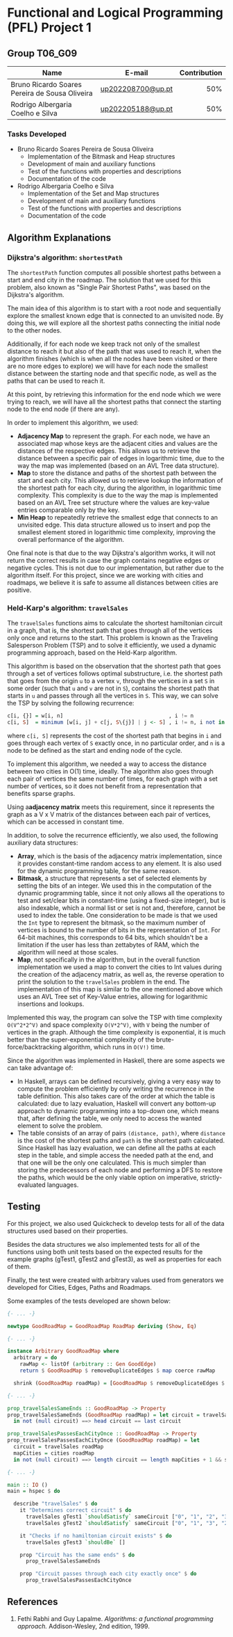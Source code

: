 # Functional and Logical Programming (PFL) Project 1

## Group T06_G09

| Name                                           | E-mail            | Contribution |
| ---------------------------------------------- | ----------------- | -----------: |
| Bruno Ricardo Soares Pereira de Sousa Oliveira | up202208700@up.pt |          50% |
| Rodrigo Albergaria Coelho e Silva              | up202205188@up.pt |          50% |

### Tasks Developed

- Bruno Ricardo Soares Pereira de Sousa Oliveira
  - Implementation of the Bitmask and Heap structures
  - Development of main and auxiliary functions
  - Test of the functions with properties and descriptions
  - Documentation of the code
- Rodrigo Albergaria Coelho e Silva
  - Implementation of the Set and Map structures
  - Development of main and auxiliary functions
  - Test of the functions with properties and descriptions
  - Documentation of the code

## Algorithm Explanations

### Dijkstra's algorithm: `shortestPath`

The `shortestPath` function computes all possible shortest paths between a start and end city in the roadmap. The solution that we used for this problem, also known as "Single Pair Shortest Paths", was based on the Dijkstra's algorithm.

The main idea of this algorithm is to start with a root node and sequentially explore the smallest known edge that is connected to an unvisited node. By doing this, we will explore all the shortest paths connecting the initial node to the other nodes.

Additionally, if for each node we keep track not only of the smallest distance to reach it but also of the path that was used to reach it, when the algorithm finishes (which is when all the nodes have been visited or there are no more edges to explore) we will have for each node the smallest distance between the starting node and that specific node, as well as the paths that can be used to reach it.

At this point, by retrieving this information for the end node which we were trying to reach, we will have all the shortest paths that connect the starting node to the end node (if there are any).

In order to implement this algorithm, we used:
- **Adjacency Map** to represent the graph. For each node, we have an associated map whose keys are the adjacent cities and values are the distances of the respective edges. This allows us to retrieve the distance between a specific pair of edges in logarithmic time, due to the way the map was implemented (based on an AVL Tree data structure).
- **Map** to store the distance and paths of the shortest path between the start and each city. This allowed us to retrieve lookup the information of the shortest path for each city, during the algorithm, in logarithmic time complexity. This complexity is due to the way the map is implemented based on an AVL Tree set structure where the values are key-value entries comparable only by the key.
- **Min Heap** to repeatedly retrieve the smallest edge that connects to an unvisited edge. This data structure allowed us to insert and pop the smallest element stored in logarithmic time complexity, improving the overall performance of the algorithm. 
  
One final note is that due to the way Dijkstra's algorithm works, it will not return the correct results in case the graph contains negative edges or negative cycles. This is not due to our implementation, but rather due to the algorithm itself. For this project, since we are working with cities and roadmaps, we believe it is safe to assume all distances between cities are positive.

### Held-Karp's algorithm: `travelSales`

The `travelSales` functions aims to calculate the shortest hamiltonian circuit in a graph, that is, the shortest path that goes through all of the vertices only once and returns to the start. This problem is known as the Traveling Salesperson Problem (TSP) and to solve it efficiently, we used a dynamic programming approach, based on the Held-Karp algorithm.

This algorithm is based on the observation that the shortest path that goes through a set of vertices follows optimal substructure, i.e. the shortest path that goes from the origin `u` to a vertex `v`, through the vertices in a set `S` in some order (such that `u` and `v` are not in `S`), contains the shortest path that starts in `u` and passes through all the vertices in `S`. This way, we can solve the TSP by solving the following recurrence:

```haskell
c[i, {}] = w[i, n]                                  , i != n
c[i, S]  = minimum [w[i, j] + c[j, S\{j}] | j <- S] , i != n, i not in S
```
where `c[i, S]` represents the cost of the shortest path that begins in `i` and goes through each vertex of `S` exactly once, in no particular order, and `n` is a node to be defined as the start and ending node of the cycle.

To implement this algorithm, we needed a way to access the distance between two cities in O(1) time, ideally. The algorithm also goes through each pair of vertices the same number of times, for each graph with a set number of vertices, so it does not benefit from a representation that benefits sparse graphs. 

Using a**adjacency matrix** meets this requirement, since it represents the graph as a V x V matrix of the distances between each pair of vertices, which can be accessed in constant time.

In addition, to solve the recurrence efficiently, we also used, the following auxiliary data structures:
- **Array**, which is the basis of the adjacency matrix implementation, since it provides constant-time random access to any element. It is also used for the dynamic programming table, for the same reason.
- **Bitmask**, a structure that represents a set of selected elements by setting the bits of an integer. We used this in the computation of the dynamic programming table, since it not only allows all the operations to test and set/clear bits in constant-time (using a fixed-size integer), but is also indexable, which a normal list or set is not and, therefore, cannot be used to index the table. One consideration to be made is that we used the `Int` type to represent the bitmask, so the maximum number of vertices is bound to the number of bits in the representation of `Int`. For 64-bit machines, this corresponds to 64 bits, which shouldn't be a limitation if the user has less than zettabytes of RAM, which the algorithm will need at those scales.
- **Map**, not specifically in the algorithm, but in the overall function implementation we used a map to convert the cities to Int values during the creation of the adjacency matrix, as well as, the reverse operation to print the solution to the `travelSales` problem in the end. The implementation of this map is similar to the one mentioned above which uses an AVL Tree set of Key-Value entries, allowing for logarithmic insertions and lookups.

Implemented this way, the program can solve the TSP with time complexity `O(V^2*2^V)` and space complexity `O(V*2^V)`, with `V` being the number of vertices in the graph. Although the time complexity is exponential, it is much better than the super-exponential complexity of the brute-force/backtracking algorithm, which runs in `O(V!)` time.

Since the algorithm was implemented in Haskell, there are some aspects we can take advantage of:
+ In Haskell, arrays can be defined recursively, giving a very easy way to compute the problem efficiently by only writing the recurrence in the table definition. This also takes care of the order at which the table is calculated: due to lazy evaluation, Haskell will convert any bottom-up approach to dynamic programming into a top-down one, which means that, after defining the table, we only need to access the wanted element to solve the problem.
+ The table consists of an array of pairs `(distance, path)`, where `distance` is the cost of the shortest paths and `path` is the shortest path calculated. Since Haskell has lazy evaluation, we can define all the paths at each step in the table, and simple access the needed path at the end, and that one will be the only one calculated. This is much simpler than storing the predecessors of each node and performing a DFS to restore the paths, which would be the only viable option on imperative, strictly-evaluated languages.

## Testing

For this project, we also used Quickcheck to develop tests for all of the data structures used based on their properties.

Besides the data structures we also implemented tests for all of the functions using both unit tests based on the expected results for the example graphs (gTest1, gTest2 and gTest3), as well as properties for each of them.

Finally, the test were created with arbitrary values used from generators we developed for Cities, Edges, Paths and Roadmaps.

Some examples of the tests developed are shown below:

```haskell
{- ... -}

newtype GoodRoadMap = GoodRoadMap RoadMap deriving (Show, Eq)

{- ... -}

instance Arbitrary GoodRoadMap where
  arbitrary = do
    rawMap <- listOf (arbitrary :: Gen GoodEdge)
    return $ GoodRoadMap $ removeDuplicateEdges $ map coerce rawMap

  shrink (GoodRoadMap roadMap) = [GoodRoadMap $ removeDuplicateEdges $ map coerce edges | edges <- shrink $ map GoodEdge roadMap]

{- ... -}

prop_travelSalesSameEnds :: GoodRoadMap -> Property
prop_travelSalesSameEnds (GoodRoadMap roadMap) = let circuit = travelSales roadMap
  in not (null circuit) ==> head circuit == last circuit

prop_travelSalesPassesEachCityOnce :: GoodRoadMap -> Property
prop_travelSalesPassesEachCityOnce (GoodRoadMap roadMap) = let
  circuit = travelSales roadMap
  mapCities = cities roadMap
  in not (null circuit) ==> length circuit == length mapCities + 1 && sortUnique (nub circuit) == sortUnique mapCities

{- ... -}

main :: IO ()
main = hspec $ do

  describe "travelSales" $ do
    it "Determines correct circuit" $ do
      travelSales gTest1 `shouldSatisfy` sameCircuit ["0", "1", "2", "3", "4", "5", "6", "8", "7", "0"]
      travelSales gTest2 `shouldSatisfy` sameCircuit ["0", "1", "3", "2", "0"]

    it "Checks if no hamiltonian circuit exists" $ do
      travelSales gTest3 `shouldBe` []

    prop "Circuit has the same ends" $ do
      prop_travelSalesSameEnds

    prop "Circuit passes through each city exactly once" $ do
      prop_travelSalesPassesEachCityOnce
```

## References

1. Fethi Rabhi and Guy Lapalme. *Algorithms: a functional programming approach.* Addison-Wesley, 2nd edition, 1999.
